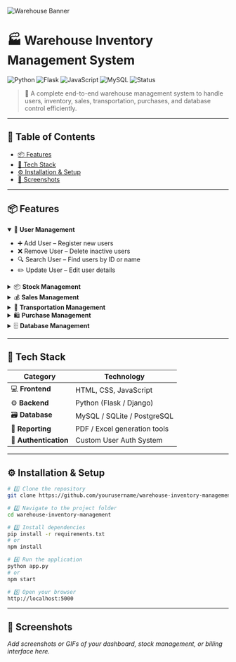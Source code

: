 ![Warehouse Banner](https://img.shields.io/badge/Warehouse_Inventory_Management_System-Optimized_for_Efficiency-blueviolet?style=for-the-badge&logo=github)

# 🏭 Warehouse Inventory Management System  

![Python](https://img.shields.io/badge/Python-3.10%2B-blue?logo=python&logoColor=white)
![Flask](https://img.shields.io/badge/Flask-Backend-black?logo=flask&logoColor=white)
![JavaScript](https://img.shields.io/badge/Frontend-JavaScript-yellow?logo=javascript&logoColor=black)
![MySQL](https://img.shields.io/badge/Database-MySQL-orange?logo=mysql&logoColor=white)
![Status](https://img.shields.io/badge/Status-Active-success)

> 🚀 A complete end-to-end warehouse management system to handle users, inventory, sales, transportation, purchases, and database control efficiently.

---

## 🧭 Table of Contents
- [📦 Features](#-features)
- [🧰 Tech Stack](#-tech-stack)
- [⚙️ Installation & Setup](#️-installation--setup)
- [📸 Screenshots](#-screenshots)

---

## 📦 Features  

<details open>
<summary>👥 <b>User Management</b></summary>

- ➕ Add User – Register new users  
- ❌ Remove User – Delete inactive users  
- 🔍 Search User – Find users by ID or name  
- ✏️ Update User – Edit user details  

</details>

<details>
<summary>📦 <b>Stock Management</b></summary>

- 🆕 Add New Product – Insert items into inventory  
- 🛠️ Update Product Info – Modify product details  
- 🗑️ Remove Product – Delete outdated items  
- 🔎 Search Product – Find products quickly  

</details>

<details>
<summary>💰 <b>Sales Management</b></summary>

- 🛒 Sell Product – Record and track sales  
- 🧾 Generate GST Bill / Invoice – Calculate tax and print invoices  

</details>

<details>
<summary>🚚 <b>Transportation Management</b></summary>

- 🚛 Transport Vehicle Info – Manage vehicles and drivers  
- 📦 Track Goods – Monitor incoming/outgoing items  
- 🧭 Manage Shipping Info – Maintain shipping details  

</details>

<details>
<summary>🛍️ <b>Purchase Management</b></summary>

- 📝 Place Orders – Create purchase requests  
- 📋 List Orders – Review all active/completed orders  
- ❌ Cancel / Update Orders – Modify or remove existing ones  

</details>

<details>
<summary>🗄️ <b>Database Management</b></summary>

- 🧱 Create Database – Initialize tables and schemas  
- 🧹 Delete Database – Reset or remove all data  
- ✏️ Update / Drop Tables – Modify or drop specific tables  

</details>

---

## 🧰 Tech Stack  

| Category | Technology |
|-----------|-------------|
| 💻 **Frontend** | HTML, CSS, JavaScript |
| ⚙️ **Backend** | Python (Flask / Django) |
| 🗃️ **Database** | MySQL / SQLite / PostgreSQL |
| 🧾 **Reporting** | PDF / Excel generation tools |
| 🔐 **Authentication** | Custom User Auth System |

---

## ⚙️ Installation & Setup  

```bash
# 1️⃣ Clone the repository
git clone https://github.com/yourusername/warehouse-inventory-management.git

# 2️⃣ Navigate to the project folder
cd warehouse-inventory-management

# 3️⃣ Install dependencies
pip install -r requirements.txt
# or
npm install

# 4️⃣ Run the application
python app.py
# or
npm start

# 5️⃣ Open your browser
http://localhost:5000
```

---

## 📸 Screenshots  

_Add screenshots or GIFs of your dashboard, stock management, or billing interface here._  

